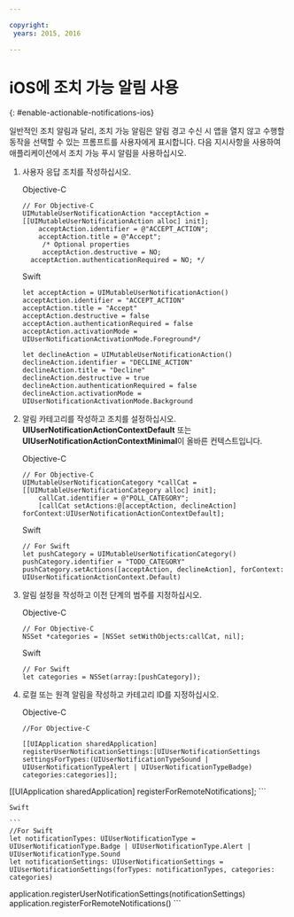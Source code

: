 ```yaml
---

copyright:
 years: 2015, 2016

---
```


# iOS에 조치 가능 알림 사용
{: #enable-actionable-notifications-ios}

일반적인 조치 알림과 달리, 조치 가능 알림은 알림 경고 수신 시 앱을 열지 않고 수행할 동작을 선택할 수 있는 프롬프트를 사용자에게 표시합니다. 다음 지시사항을 사용하여 애플리케이션에서 조치 가능 푸시 알림을 사용하십시오.



1. 사용자 응답 조치를 작성하십시오. 

	Objective-C

	```
	// For Objective-C
	UIMutableUserNotificationAction *acceptAction = [[UIMutableUserNotificationAction alloc] init];
	    acceptAction.identifier = @"ACCEPT_ACTION";
	    acceptAction.title = @"Accept";
	     /* Optional properties
	     acceptAction.destructive = NO;
	  acceptAction.authenticationRequired = NO; */
	  ```

	Swift

	```
	let acceptAction = UIMutableUserNotificationAction()
	acceptAction.identifier = "ACCEPT_ACTION"
	acceptAction.title = "Accept"
	acceptAction.destructive = false
	acceptAction.authenticationRequired = false
	acceptAction.activationMode = UIUserNotificationActivationMode.Foreground*/
	```
	```
	let declineAction = UIMutableUserNotificationAction()
	declineAction.identifier = "DECLINE_ACTION"
	declineAction.title = "Decline"
	declineAction.destructive = true
	declineAction.authenticationRequired = false
	declineAction.activationMode = UIUserNotificationActivationMode.Background
	```

2. 알림 카테고리를 작성하고 조치를 설정하십시오. **UIUserNotificationActionContextDefault** 또는 **UIUserNotificationActionContextMinimal**이 올바른 컨텍스트입니다.

	Objective-C

	```
	// For Objective-C
	UIMutableUserNotificationCategory *callCat = [[UIMutableUserNotificationCategory alloc] init];
	    callCat.identifier = @"POLL_CATEGORY";
	    [callCat setActions:@[acceptAction, declineAction] forContext:UIUserNotificationActionContextDefault];
	```    

	Swift

	```
	// For Swift
	let pushCategory = UIMutableUserNotificationCategory()
	pushCategory.identifier = "TODO_CATEGORY"
	pushCategory.setActions([acceptAction, declineAction], forContext: UIUserNotificationActionContext.Default)
	```

1. 알림 설정을 작성하고 이전 단계의 범주를 지정하십시오. 

	Objective-C

	```
	// For Objective-C
	NSSet *categories = [NSSet setWithObjects:callCat, nil];
	```

	Swift

	```
	// For Swift
	let categories = NSSet(array:[pushCategory]);
	```

1. 로컬 또는 원격 알림을 작성하고 카테고리 ID를 지정하십시오. 

	Objective-C

	```
	//For Objective-C

	[[UIApplication sharedApplication] registerUserNotificationSettings:[UIUserNotificationSettings settingsForTypes:(UIUserNotificationTypeSound | UIUserNotificationTypeAlert | UIUserNotificationTypeBadge) categories:categories]];

 [[UIApplication sharedApplication] registerForRemoteNotifications];
	```

	Swift

	```
	//For Swift
	let notificationTypes: UIUserNotificationType = UIUserNotificationType.Badge | UIUserNotificationType.Alert | UIUserNotificationType.Sound
	let notificationSettings: UIUserNotificationSettings = UIUserNotificationSettings(forTypes: notificationTypes, categories: categories)

 application.registerUserNotificationSettings(notificationSettings)
	application.registerForRemoteNotifications()
	```
